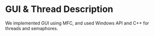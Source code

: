 # GUI & Thread Description

We implemented GUI using MFC, and used Windows API and C++ for threads and semaphores.
